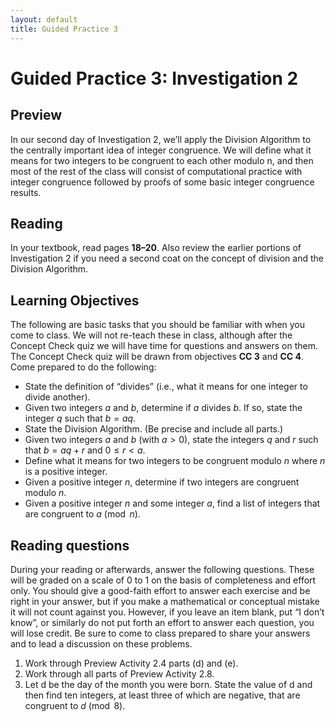 ```yaml
---
layout: default
title: Guided Practice 3
---
```

# Guided Practice 3: Investigation 2

## Preview

In our second day of Investigation 2, we’ll apply the Division Algorithm to the centrally important idea of integer congruence. We will define what it means for two integers to be congruent to each other modulo n, and then most of the rest of the class will consist of computational practice with integer congruence followed by proofs of some basic integer congruence results.

## Reading

In your textbook, read pages __18–20__. Also review the earlier portions of Investigation 2 if you need a second coat on the concept of division and the Division Algorithm.

## Learning Objectives 

The following are basic tasks that you should be familiar with when you come to class. We will not re-teach these in class, although after the Concept Check quiz we will have time for questions and answers on them. The Concept Check quiz will be drawn from objectives __CC 3__ and __CC 4__. Come prepared to do the following:

+ State the definition of “divides” (i.e., what it means for one integer to divide another).
+ Given two integers $a$ and $b$, determine if $a$ divides $b$. If so, state the integer $q$ such that $b = aq$.
+ State the Division Algorithm. (Be precise and include all parts.)
+ Given two integers $a$ and $b$ (with $a > 0$), state the integers $q$ and $r$ such that $b=aq+r$ and $0\le r<a$.
+ Define what it means for two integers to be congruent modulo $n$ where $n$ is a positive integer.
+ Given a positive integer $n$, determine if two integers are congruent modulo $n$.
+ Given a positive integer $n$ and some integer $a$, find a list of integers that are congruent to $a\pmod{n}$.

## Reading questions

During your reading or afterwards, answer the following questions. These will be graded on a scale of 0 to 1 on the basis of completeness and effort only. You should give a good-faith effort to answer each exercise and be right in your answer, but if you make a mathematical or conceptual mistake it will not count against you. However, if you leave an item blank, put “I don’t know”, or similarly do not put forth an effort to answer each question, you will lose credit. Be sure to come to class prepared to share your answers and to lead a discussion on these problems.

1. Work through Preview Activity 2.4 parts (d) and (e).
2. Work through all parts of Preview Activity 2.8.
3. Let d be the day of the month you were born. State the value of d and then find ten integers, at least three of which are negative, that are congruent to $d\pmod{8}$.
